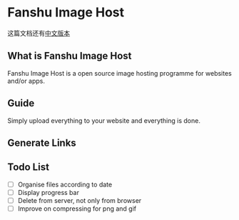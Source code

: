 
# Fanshu Image Host
这篇文档还有[中文版本](https://github.com/fanshucoders/image-host/blob/beta/Readme_zh.md)
## What is Fanshu Image Host
Fanshu Image Host is a open source image hosting programme for websites and/or apps.
##  Guide
Simply upload everything to your website and everything is done.
## Generate Links

## Todo List
- [ ] Organise files according to date
- [ ] Display progress bar
- [ ] Delete from server, not only from browser
- [ ] Improve on compressing for png and gif

